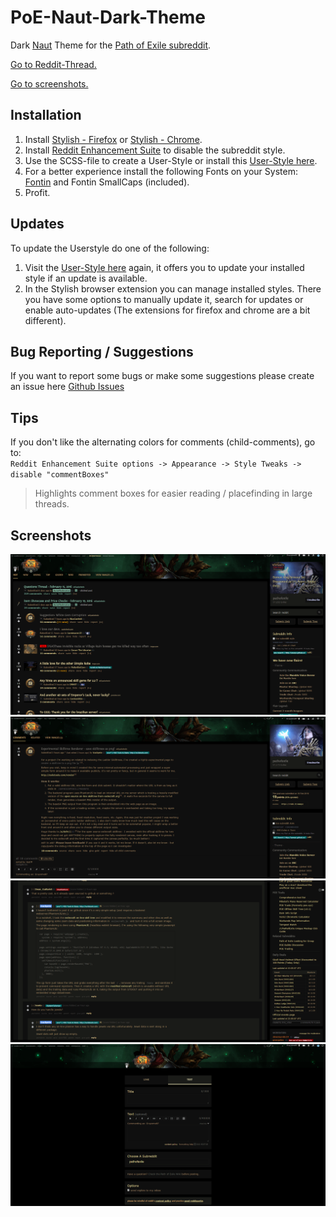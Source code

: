 # PoE-Naut-Dark-Theme  

Dark [Naut](https://www.reddit.com/r/naut) Theme for the [Path of Exile subreddit](https://www.reddit.com/r/pathofexile/).

[Go to Reddit-Thread.](https://www.reddit.com/r/pathofexile/comments/46o4fo/modern_dark_subreddit_theme_usable_with_stylish/)  

[Go to screenshots.](#screenshots)

## Installation  

1. Install [Stylish - Firefox](https://addons.mozilla.org/de/firefox/addon/stylish/) or  [Stylish - Chrome](https://chrome.google.com/webstore/detail/stylish/fjnbnpbmkenffdnngjfgmeleoegfcffe?hl=de).
2. Install [Reddit Enhancement Suite](http://redditenhancementsuite.com/) to disable the subreddit style.
3. Use the SCSS-file to create a User-Style or install this [User-Style here](https://userstyles.org/styles/124480/path-of-exile-reddit-dark-theme).
4. For a better experience install the following Fonts on your System: [Fontin](http://www.fontsquirrel.com/fonts/fontin) and Fontin SmallCaps (included).
5. Profit.

## Updates  

To update the Userstyle do one of the following:  

1. Visit the [User-Style here](https://userstyles.org/styles/124480/path-of-exile-reddit-dark-theme) again, it offers you to update your installed style if an update is available.
2. In the Stylish browser extension you can manage installed styles. There you have some options to manually update it, search for updates or enable auto-updates (The extensions for firefox and chrome are a bit different).

## Bug Reporting / Suggestions  

If you want to report some bugs or make some suggestions please create an issue here [Github Issues](https://github.com/Eruyome/PoE-Naut-Dark-Theme/issues)

## Tips  

If you don't like the alternating colors for comments (child-comments), go to:  
`Reddit Enhancement Suite options -> Appearance -> Style Tweaks -> disable "commentBoxes"`
> Highlights comment boxes for easier reading / placefinding in large threads.

## Screenshots

![Screenshot](/screenshots/scr-01-min-update.png?raw=true "Screenshot 01") 
![Screenshot](/screenshots/scr-02-min.png?raw=true "Screenshot 02")
![Screenshot](/screenshots/scr-03-min.png?raw=true "Screenshot 03")
![Screenshot](/screenshots/scr-04-min.png?raw=true "Screenshot 04")
